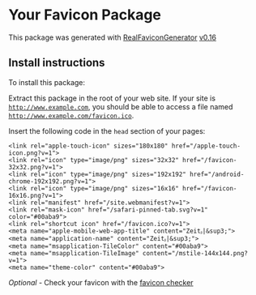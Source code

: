 # Your Favicon Package

This package was generated with [RealFaviconGenerator](https://realfavicongenerator.net/) [v0.16](https://realfavicongenerator.net/change_log#v0.16)

## Install instructions

To install this package:

Extract this package in the root of your web site. If your site is <code>http://www.example.com</code>, you should be able to access a file named <code>http://www.example.com/favicon.ico</code>.

Insert the following code in the `head` section of your pages:

    <link rel="apple-touch-icon" sizes="180x180" href="/apple-touch-icon.png?v=1">
    <link rel="icon" type="image/png" sizes="32x32" href="/favicon-32x32.png?v=1">
    <link rel="icon" type="image/png" sizes="192x192" href="/android-chrome-192x192.png?v=1">
    <link rel="icon" type="image/png" sizes="16x16" href="/favicon-16x16.png?v=1">
    <link rel="manifest" href="/site.webmanifest?v=1">
    <link rel="mask-icon" href="/safari-pinned-tab.svg?v=1" color="#00aba9">
    <link rel="shortcut icon" href="/favicon.ico?v=1">
    <meta name="apple-mobile-web-app-title" content="Zeitᵦ|&sup3;">
    <meta name="application-name" content="Zeitᵦ|&sup3;">
    <meta name="msapplication-TileColor" content="#00aba9">
    <meta name="msapplication-TileImage" content="/mstile-144x144.png?v=1">
    <meta name="theme-color" content="#00aba9">

*Optional* - Check your favicon with the [favicon checker](https://realfavicongenerator.net/favicon_checker)